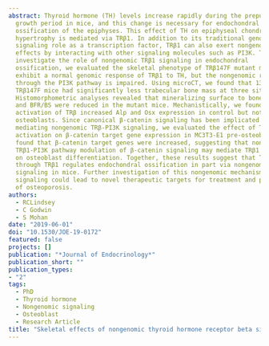 ```yaml
---
abstract: Thyroid hormone (TH) levels increase rapidly during the prepubertal 
  growth period in mice, and this change is necessary for endochondral
  ossification of the epiphyses. This effect of TH on epiphyseal chondrocyte
  hypertrophy is mediated via TRβ1. In addition to its traditional genomic
  signaling role as a transcription factor, TRβ1 can also exert nongenomic
  effects by interacting with other signaling molecules such as PI3K. To
  investigate the role of nongenomic TRβ1 signaling in endochondral
  ossification, we evaluated the skeletal phenotype of TRβ147F mutant mice which
  exhibit a normal genomic response of TRβ1 to TH, but the nongenomic response
  through the PI3K pathway is impaired. Using microCT, we found that 13-week-old
  TRβ147F mice had significantly less trabecular bone mass at three sites.
  Histomorphometric analyses revealed that mineralizing surface to bone surface
  and BFR/BS were reduced in the mutant mice. Mechanistically, we found that
  activation of TRβ increased Alp and Osx expression in control but not TRβ147F
  osteoblasts. Since canonical β-catenin signaling has been implicated in
  mediating nongenomic TRβ-PI3K signaling, we evaluated the effect of TRβ1
  activation on β-catenin target gene expression in MC3T3-E1 pre-osteoblasts. We
  found that β-catenin target genes were increased, suggesting that nongenomic
  TRβ1-PI3K pathway modulation of β-catenin signaling may mediate TRβ1 effects
  on osteoblast differentiation. Together, these results suggest that TH acting
  through TRβ1 regulates endochondral ossification in part via nongenomic
  signaling in mice. Further investigation of this nongenomic mechanism of TRβ1
  signaling could lead to novel therapeutic targets for treatment and prevention
  of osteoporosis.
authors:
  - RCLindsey
  - C Godwin
  - S Mohan
date: "2019-06-01"
doi: "10.1530/JOE-19-0172"
featured: false
projects: []
publication: "*Journal of Endocrinology*"
publication_short: ""
publication_types:
- "2"
tags:
  - PhD
  - Thyroid hormone
  - Nongenomic signaling
  - Osteoblast
  - Research Article
title: "Skeletal effects of nongenomic thyroid hormone receptor beta signaling"
---
```


